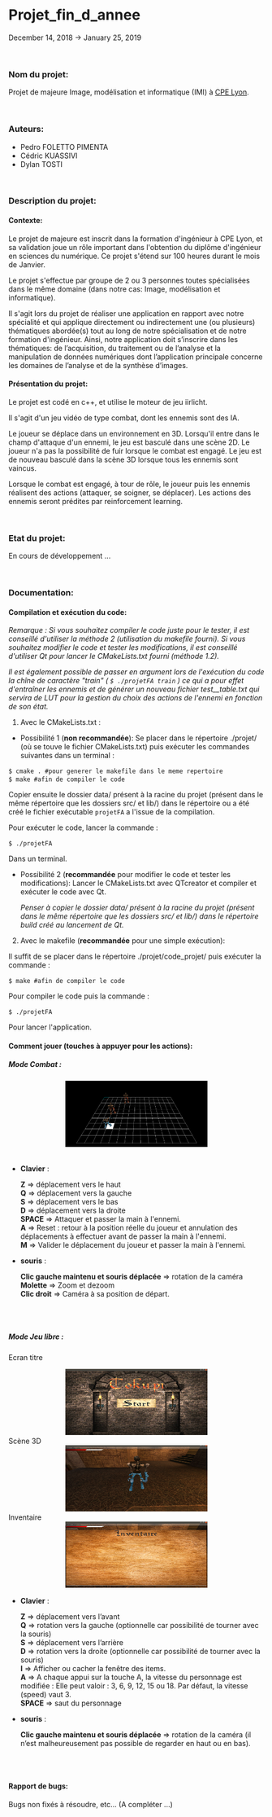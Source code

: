 # Projet_fin_d_annee


December 14, 2018   ->    January 25, 2019


</br>

### Nom du projet:

Projet de majeure Image, modélisation et informatique (IMI) à [CPE Lyon](https://www.cpe.fr/ingenieur-sciences-du-numerique/majeure-image-modelisation-informatique/).

</br>

### Auteurs:

* Pedro FOLETTO PIMENTA
* Cédric KUASSIVI
* Dylan TOSTI


</br>

### Description du projet:

#### Contexte:
Le projet de majeure est inscrit dans la formation d'ingénieur à CPE Lyon, et sa validation joue un rôle important dans l'obtention du diplôme d'ingénieur en sciences du numérique. Ce projet s'étend sur 100 heures durant le mois de Janvier.

Le projet s'effectue par groupe de 2 ou 3 personnes toutes spécialisées dans le même domaine (dans notre cas: Image, modélisation et informatique).

Il s'agit lors du projet de réaliser une application en rapport avec notre spécialité et qui applique directement ou indirectement une (ou plusieurs) thématiques abordée(s) tout au long de notre spécialisation et de notre formation d'ingénieur. Ainsi, notre application doit s’inscrire dans les thématiques: de l’acquisition, du traitement ou de l’analyse et la manipulation de données numériques dont l’application principale concerne les domaines de l’analyse et de la synthèse d’images.


#### Présentation du projet:
Le projet est codé en c++, et utilise le moteur de jeu iirlicht.

Il s'agit d'un jeu vidéo de type combat, dont les ennemis sont des IA.

Le joueur se déplace dans un environnement en 3D. Lorsqu'il entre dans le champ d'attaque d'un ennemi, le jeu est basculé dans une scène 2D. Le joueur n'a pas la possibilité de fuir lorsque le combat est engagé. Le jeu est de nouveau basculé dans la scène 3D lorsque tous les ennemis sont vaincus.

Lorsque le combat est engagé, à tour de rôle, le joueur puis les ennemis réalisent des actions (attaquer, se soigner, se déplacer). Les actions des ennemis seront prédites par reinforcement learning.


</br>

### Etat du projet:

En cours de développement ...


</br>

### Documentation:

#### Compilation et exécution du code:

  _Remarque : Si vous souhaitez compiler le code juste pour le tester, il est conseillé d'utiliser la méthode 2 (utilisation du makefile fourni).
  Si vous souhaitez modifier le code et tester les modifications, il est conseillé d'utiliser Qt pour lancer le CMakeLists.txt fourni (méthode 1.2)._

  _Il est également possible de passer en argument lors de l'exécution du code la chîne de caractère "train" ( `$ ./projetFA train` ) ce qui a pour effet d'entraîner les ennemis et de générer un nouveau fichier test__table.txt qui servira de LUT pour la gestion du choix des actions de l'ennemi en fonction de son état._


1. Avec le CMakeLists.txt :
  * Possibilité 1 (**non recommandée**): Se placer dans le répertoire ./projet/ (où se touve le fichier CMakeLists.txt) puis exécuter les commandes suivantes dans un terminal :
  ```
  $ cmake . #pour generer le makefile dans le meme repertoire
  $ make #afin de compiler le code
  ```
  Copier ensuite le dossier data/ présent à la racine du projet (présent dans le même répertoire que les dossiers src/ et lib/) dans le répertoire ou a été créé le fichier exécutable `projetFA` a l'issue de la compilation.

  Pour exécuter le code, lancer la commande :
  ```
  $ ./projetFA
  ```
  Dans un terminal.

  * Possibilité 2 (**recommandée** pour modifier le code et tester les modifications): Lancer le CMakeLists.txt avec QTcreator et compiler et exécuter le code avec Qt.

    _Penser à copier le dossier data/ présent à la racine du projet (présent dans le même répertoire que les dossiers src/ et lib/) dans le répertoire build créé au lancement de Qt._


2. Avec le makefile (**recommandée** pour une simple exécution):

  Il suffit de se placer dans le répertoire ./projet/code_projet/ puis exécuter la commande :

  ```
  $ make #afin de compiler le code
  ```

  Pour compiler le code puis la commande :
  ```
  $ ./projetFA
  ```
  Pour lancer l'application.


#### Comment jouer (touches à appuyer pour les actions):

##### Mode Combat :
<div style="text-align:center"><img src="./projet/code_projet/data/screenshots/animDeplacements.png" width="280" height="130"></div>
</br>

* **Clavier** :

  **Z** ⇒ déplacement vers le haut
  </br>
  **Q** ⇒ déplacement vers la gauche
  </br>
  **S** ⇒ déplacement vers le bas
  </br>
  **D** ⇒ déplacement vers la droite
  </br>
  **SPACE** ⇒ Attaquer et passer la main à l'ennemi.
  </br>
  **A** ⇒ Reset : retour à la position réelle du joueur et annulation des déplacements à effectuer avant de passer la main à l'ennemi.
  </br>
  **M** ⇒ Valider le déplacement du joueur et passer la main à l'ennemi.


* **souris** :

  **Clic gauche maintenu et souris déplacée** => rotation de la caméra
  </br>
  **Molette** => Zoom et dezoom
  </br>
  **Clic droit** => Caméra à sa position de départ.


</br> </br>

##### Mode Jeu libre :

Ecran titre
<div style="text-align:center"><img src="./projet/code_projet/data/screenshots/ecranTitre.png" width="280" height="130"></div>
Scène 3D
<div style="text-align:center"><img src="./projet/code_projet/data/screenshots/jeuLibre.png" width="280" height="130"></div>
Inventaire
<div style="text-align:center"><img src="./projet/code_projet/data/screenshots/inventaire.png" width="280" height="130"></div>

* **Clavier** :

  **Z** ⇒ déplacement vers l’avant
  </br>
  **Q** ⇒ rotation vers la gauche (optionnelle car possibilité de tourner avec la souris)
  </br>
  **S** ⇒ déplacement vers l’arrière
  </br>
  **D** ⇒ rotation vers la droite (optionnelle car possibilité de tourner avec la souris)
  </br>
  **I** ⇒ Afficher ou cacher la fenêtre des items.
  </br>
  **A** ⇒ A chaque appui sur la touche A, la vitesse du personnage est modifiée : Elle peut valoir :  3, 6, 9, 12, 15 ou 18. Par défaut, la vitesse (speed) vaut 3.
  </br>
  **SPACE** ⇒ saut du personnage

* **souris** :

  **Clic gauche maintenu et souris déplacée** => rotation de la caméra (il n’est malheureusement pas possible de regarder en haut ou en bas).

</br> </br>

#### Rapport de bugs:

Bugs non fixés à résoudre, etc... (A compléter ...)
